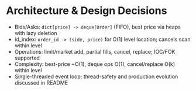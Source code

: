 # Architecture & Design Decisions

- Bids/Asks: `dict[price] -> deque[Order]` (FIFO), best price via heaps with lazy deletion
- id_index: `order_id -> (side, price)` for O(1) level location; cancels scan within level
- Operations: limit/market add, partial fills, cancel, replace; IOC/FOK supported
- Complexity: best-price ~O(1), deque ops O(1), cancel/replace O(k) within level
- Single-threaded event loop; thread-safety and production evolution discussed in README
